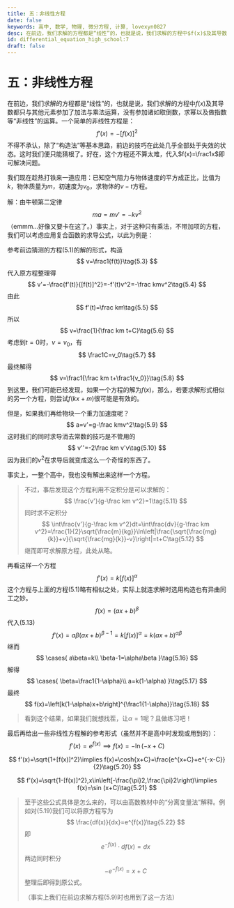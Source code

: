 ```yaml
---
title: 五：非线性方程
date: false
keywords: 高中, 数学, 物理, 微分方程, 计算, lovexyn0827
desc: 在前边，我们求解的方程都是“线性”的，也就是说，我们求解的方程中$f(x)$及其导数都只与其他元素参加了加法与乘法运算，没有参加诸如取倒数，求幂以及做指数等“非线性”的运算。
id: differential_equation_high_school:7
draft: false
---
```


# 五：非线性方程

在前边，我们求解的方程都是“线性”的，也就是说，我们求解的方程中$f(x)$及其导数都只与其他元素参加了加法与乘法运算，没有参加诸如取倒数，求幂以及做指数等“非线性”的运算。一个简单的非线性方程是：
$$
f'(x)=-[f(x)]^2\tag{5.1}
$$
不得不承认，除了“构造法”等基本思路，前边的技巧在此处几乎全部处于失效的状态。这时我们便只能猜根了。好在，这个方程还不算太难，代入$f(x)=\frac1x$即可解决问题。

我们现在趁热打铁来一道应用：已知空气阻力与物体速度的平方成正比，比值为$k$，物体质量为$m$，初速度为$v_0$，求物体的$v-t$方程。

解：由牛顿第二定律
$$
ma=mv'=-kv^2\tag{5.2}
$$
（emmm...好像又要卡在这了。）事实上，对于这种只有乘法，不带加项的方程，我们可以考虑应用复合函数的求导公式，以此为例是：

参考前边猜测的方程(5.1)的解的形式，构造
$$
v=\frac1{f(t)}\tag{5.3}
$$
代入原方程整理得
$$
v'=-\frac{f'(t)}{[f(t)]^2}=-f'(t)v^2=-\frac kmv^2\tag{5.4}
$$
由此
$$
f'(t)=\frac km\tag{5.5}
$$
所以
$$
v=\frac{1}{\frac km t+C}\tag{5.6}
$$
考虑到$t=0$时，$v=v_0$，有
$$
\frac1C=v_0\tag{5.7}
$$
最终解得
$$
v=\frac1{\frac km t+\frac1{v_0}}\tag{5.8}
$$
到这里，我们可能已经发现，如果一个方程的解为$f(x)$，那么，若要求解形式相似的另一个方程，则尝试$f(kx+m)$很可能是有效的。

但是，如果我们再给物块一个重力加速度呢？
$$
a=v'=g-\frac kmv^2\tag{5.9}
$$
这时我们的同时求导消去常数的技巧是不管用的
$$
v''=-2\frac km v'v\tag{5.10}
$$
因为我们的$v^2$在求导后就变成这么一个奇怪的东西了。

事实上，一整个高中，我也没有解出来这样一个方程。

>不过，事后发现这个方程利用不定积分是可以求解的：
>$$
>\frac{v'}{g-\frac km v^2}=1\tag{5.11}
>$$
>同时求不定积分
>$$
>\int\frac{v'}{g-\frac km v^2}dt=\int\frac{dv}{g-\frac km v^2}=\frac{1}{2}\sqrt{\frac{m}{kg}}\ln\left|\frac{\sqrt{\frac{mg}{k}}+v}{\sqrt{\frac{mg}{k}}-v}\right|=t+C\tag{5.12}
>$$
>继而即可求解原方程，此处从略。

再看这样一个方程
$$
f'(x)=k[f(x)]^\alpha\tag{5.13}
$$
这个方程与上面的方程(5.1)略有相似之处，实际上就连求解时选用构造也有异曲同工之妙。
$$
f(x)=(ax+b)^\beta\tag{5.14}
$$
代入(5.13)
$$
f'(x)=a\beta(ax+b)^{\beta-1}=k[f(x)]^\alpha=k(ax+b)^{\alpha\beta}\tag{5.15}
$$
继而
$$
\cases{
	a\beta=k\\
	\beta-1=\alpha\beta
}\tag{5.16}
$$
解得
$$
\cases{
	\beta=\frac1{1-\alpha}\\
	a=k(1-\alpha)
}\tag{5.17}
$$
最终
$$
f(x)=\left[k(1-\alpha)x+b\right]^{\frac1{1-\alpha}}\tag{5.18}
$$

> 看到这个结果，如果我们就想找茬，让$\alpha=1$呢？且做练习吧！

最后再给出一些非线性方程解的参考形式（虽然并不是高中时发现或用到的）：
$$
f'(x)=e^{f(x)}\implies f(x)=-\ln (-x+C)\tag{5.19}
$$

$$
f'(x)=\sqrt{1+[f(x)]^2}\implies f(x)=\cosh{x+C}=\frac{e^{x+C}+e^{-x-C}}{2}\tag{5.20}
$$

$$
f'(x)=\sqrt{1-[f(x)]^2},x\in\left[-\frac{\pi}2,\frac{\pi}2\right)\implies f(x)=\sin (x+C)\tag{5.21}
$$

> 至于这些公式具体是怎么来的，可以由高数教材中的“分离变量法”解释。例如对(5.19)我们可以将原方程写为
> $$
> \frac{df(x)}{dx}=e^{f(x)}\tag{5.22}
> $$
> 即
> $$
> e^{-f(x)}\cdot df(x)=dx\tag{5.23}
> $$
> 两边同时积分
> $$
> -e^{-f(x)}=x+C\tag{5.24}
> $$
> 整理后即得到原公式。
>
> （事实上我们在前边求解方程(5.9)时也用到了这一方法）
